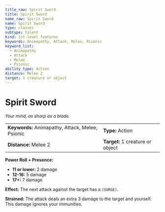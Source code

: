 ```yaml
---
title_raw: Spirit Sword
title: Spirit Sword
name_raw: Spirit Sword
name: Spirit Sword
type: classes
subtype: talent
kind: 1st-level features
keywords: Animapathy, Attack, Melee, Psionic
keyword_list:
  - Animapathy
  - Attack
  - Melee
  - Psionic
ability_type: Action
distance: Melee 2
target: 1 creature or object
---
```


# Spirit Sword

*Your mind, as sharp as a blade.*

|                                                  |                                  |
| :----------------------------------------------- | :------------------------------- |
| **Keywords:** Animapathy, Attack, Melee, Psionic | **Type:** Action                 |
| **Distance:** Melee 2                            | **Target:** 1 creature or object |

**Power Roll + Presence:**

- **11 or lower:** 2 damage
- **12-16:** 5 damage
- **17+:** 7 damage

**Effect:** The next attack against the target has a `(SURGE)`.

**Strained:** The attack deals an extra 3 damage to the target and yourself. This damage ignores your immunities.
